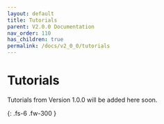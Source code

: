 ```yaml
---
layout: default
title: Tutorials
parent: V2.0.0 Documentation
nav_order: 110
has_children: true
permalink: /docs/v2_0_0/tutorials
---
```


# Tutorials 

Tutorials from Version 1.0.0 will be added here soon.


{: .fs-6 .fw-300 }

